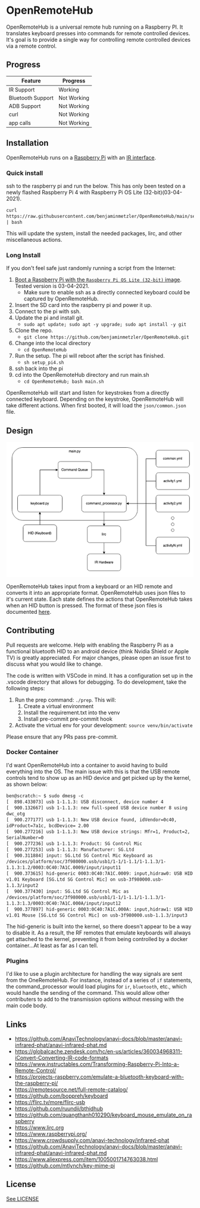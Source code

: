 # OpenRemoteHub

OpenRemoteHub is a universal remote hub running on a Raspberry PI.  It translates keyboard presses into commands for remote controlled devices.  It's goal is to provide a single way for controlling remote controlled devices via a remote control.

## Progress

| Feature           | Progress           |
| ----------------- | ------------------ |
| IR Support        | Working            |
| Bluetooth Support | Not Working        |
| ADB Support       | Not Working        |
| curl              | Not Working        |
| app calls         | Not Working        |

## Installation

OpenRemoteHub runs on a [Raspberry Pi](https://www.raspberrypi.org/) with an [IR interface](https://www.crowdsupply.com/anavi-technology/infrared-phat).

### Quick install

ssh to the raspberry pi and run the below.  This has only been tested on a newly flashed Raspberry Pi 4 with Raspberry Pi OS Lite (32-bit)(03-04-2021).

```shell
curl https://raw.githubusercontent.com/benjaminmetzler/OpenRemoteHub/main/setup_pi4.sh | bash
```

This will update the system, install the needed packages, lirc, and other miscellaneous actions.

### Long Install

If you don't feel safe just randomly running a script from the Internet:

1. [Boot a Raspberry Pi with the `Raspberry Pi OS Lite (32-bit)` image](https://www.raspberrypi.org/documentation/installation/installing-images/). Tested version is 03-04-2021.
    * Make sure to enable ssh as a directly connected keyboard could be captured by OpenRemoteHub.
1. Insert the SD card into the raspberry pi and power it up.
1. Connect to the pi with ssh.
1. Update the pi and install git.
    * `sudo apt update; sudo apt -y upgrade; sudo apt install -y git`
1. Clone the repo.
    * `git clone https://github.com/benjaminmetzler/OpenRemoteHub.git`
1. Change into the local directory
    * `cd OpenRemoteHub`
1. Run the setup.  The pi will reboot after the script has finished.
    * `sh setup_pi4.sh`
1. ssh back into the pi
1. cd into the OpenRemoteHub directory and run main.sh
    * `cd OpenRemoteHub; bash main.sh`

OpenRemoteHub will start and listen for keystrokes from a directly connected keyboard.  Depending on the keystroke, OpenRemoteHub will take different actions.  When first booted, it will load the `json/common.json` file.

## Design

![Architecture Diagram](documentation/MR_Diagram.png)

OpenRemoteHub takes input from a keyboard or an HID remote and converts it into an appropriate format.  OpenRemoteHub uses json files to it's current state. Each state defines the actions that OpenRemoteHub takes when an HID button is pressed.  The format of these json files is documented [here](documentation/json_format.md).

## Contributing

Pull requests are welcome. Help with enabling the Raspberry Pi as a functional bluetooth HID to an android device (think Nvidia Shield or Apple TV) is greatly appreciated.  For major changes, please open an issue first to discuss what you would like to change.

The code is written with VSCode in mind. It has a configuration set up in the .vscode directory that allows for debugging. To do development, take the following steps:

1. Run the prep command: `./prep`. This will:
    1. Create a virtual environment
    1. Install the requirement.txt into the venv
    1. Install pre-commit pre-commit hook
1. Activate the virtual env for your development: `source venv/bin/activate`

Please ensure that any PRs pass pre-commit.

### Docker Container

I'd want OpenRemoteHub into a container to avoid having to build everything into the OS. The main issue with this is that the USB remote controls tend to show up as an HID device and get picked up by the kernel, as shown below:

``` log
ben@scratch:~ $ sudo dmesg -c
[  898.433073] usb 1-1.1.3: USB disconnect, device number 4
[  900.132667] usb 1-1.1.3: new full-speed USB device number 8 using dwc_otg
[  900.277177] usb 1-1.1.3: New USB device found, idVendor=0c40, idProduct=7a1c, bcdDevice= 2.00
[  900.277216] usb 1-1.1.3: New USB device strings: Mfr=1, Product=2, SerialNumber=0
[  900.277236] usb 1-1.1.3: Product: SG Control Mic
[  900.277253] usb 1-1.1.3: Manufacturer: SG.Ltd
[  900.311884] input: SG.Ltd SG Control Mic Keyboard as /devices/platform/soc/3f980000.usb/usb1/1-1/1-1.1/1-1.1.3/1-1.1.3:1.2/0003:0C40:7A1C.0009/input/input11
[  900.373615] hid-generic 0003:0C40:7A1C.0009: input,hidraw0: USB HID v1.01 Keyboard [SG.Ltd SG Control Mic] on usb-3f980000.usb-1.1.3/input2
[  900.377430] input: SG.Ltd SG Control Mic as /devices/platform/soc/3f980000.usb/usb1/1-1/1-1.1/1-1.1.3/1-1.1.3:1.3/0003:0C40:7A1C.000A/input/input12
[  900.377897] hid-generic 0003:0C40:7A1C.000A: input,hidraw1: USB HID v1.01 Mouse [SG.Ltd SG Control Mic] on usb-3f980000.usb-1.1.3/input3
```

The hid-generic is built into the kernel, so there doesn't appear to be a way to disable it. As a result, the RF remotes that emulate keyboards will always get attached to the kernel, preventing it from being controlled by a docker container...At least as far as I can tell.

### Plugins

I'd like to use a plugin architecture for handling the way signals are sent from the OneRemoteHub. For instance, instead of a series of `if` statements, the command_processor would load plugins for `ir`, `bluetooth`, etc., which would handle the sending of the command. This would allow other contributers to add to the transmission options without messing with the main code body.

## Links

* https://github.com/AnaviTechnology/anavi-docs/blob/master/anavi-infrared-phat/anavi-infrared-phat.md
* https://globalcache.zendesk.com/hc/en-us/articles/360034968311-iConvert-Converting-IR-code-formats
* https://www.instructables.com/Transforming-Raspberry-Pi-Into-a-Remote-Control/
* https://projects-raspberry.com/emulate-a-bluetooth-keyboard-with-the-raspberry-pi/
* https://remotesource.net/full-remote-catalog/
* https://github.com/boppreh/keyboard
* https://flirc.tv/more/flirc-usb
* https://github.com/ruundii/bthidhub
* https://github.com/quangthanh010290/keyboard_mouse_emulate_on_raspberry
* https://www.lirc.org
* https://www.raspberrypi.org/
* https://www.crowdsupply.com/anavi-technology/infrared-phat
* https://github.com/AnaviTechnology/anavi-docs/blob/master/anavi-infrared-phat/anavi-infrared-phat.md
* https://www.aliexpress.com/item/1005001714763038.html
* https://github.com/mtlynch/key-mime-pi

## License

[See LICENSE](https://github.com/benjaminmetzler/OpenRemoteHub/blob/main/LICENSE)
